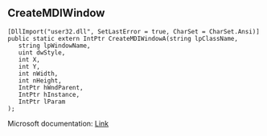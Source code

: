 ## CreateMDIWindow

```
[DllImport("user32.dll", SetLastError = true, CharSet = CharSet.Ansi)]
public static extern IntPtr CreateMDIWindowA(string lpClassName,
   string lpWindowName,
   uint dwStyle,
   int X,
   int Y,
   int nWidth,
   int nHeight,
   IntPtr hWndParent,
   IntPtr hInstance,
   IntPtr lParam
);
```

Microsoft documentation: [Link](https://docs.microsoft.com/en-us/windows/win32/api/winuser/nf-winuser-createmdiwindowa)
